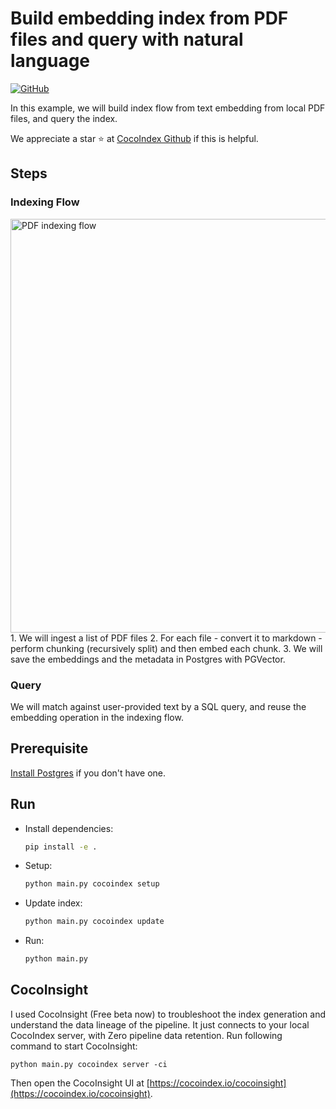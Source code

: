 # Build embedding index from PDF files and query with natural language
[![GitHub](https://img.shields.io/github/stars/cocoindex-io/cocoindex?color=5B5BD6)](https://github.com/cocoindex-io/cocoindex)


In this example, we will build index flow from text embedding from local PDF files, and query the index.

We appreciate a star ⭐ at [CocoIndex Github](https://github.com/cocoindex-io/cocoindex) if this is helpful.

## Steps
### Indexing Flow

<img width="662" alt="PDF indexing flow" src="https://github.com/user-attachments/assets/5e132dd9-7120-4b28-bc57-88d6b5583ef4" />
1. We will ingest a list of PDF files
2. For each file
   - convert it to markdown
   - perform chunking (recursively split) and then embed each chunk.
3. We will save the embeddings and the metadata in Postgres with PGVector.

### Query
We will match against user-provided text by a SQL query, and reuse the embedding operation in the indexing flow.



## Prerequisite
[Install Postgres](https://cocoindex.io/docs/getting_started/installation#-install-postgres) if you don't have one.

## Run

- Install dependencies:
  
  ```bash
  pip install -e .
  ```

- Setup:

  ```bash
  python main.py cocoindex setup
  ```

- Update index:

  ```bash
  python main.py cocoindex update
  ```

- Run:

  ```bash
  python main.py
  ```

## CocoInsight 
I used CocoInsight (Free beta now) to troubleshoot the index generation and understand the data lineage of the pipeline. It just connects to your local CocoIndex server, with Zero pipeline data retention. Run following command to start CocoInsight:

```
python main.py cocoindex server -ci
```

Then open the CocoInsight UI at [https://cocoindex.io/cocoinsight](https://cocoindex.io/cocoinsight).
